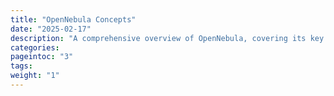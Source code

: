 ```yaml
---
title: "OpenNebula Concepts"
date: "2025-02-17"
description: "A comprehensive overview of OpenNebula, covering its key features, core architecture, and the cloud access model, including user roles and permissions. You'll also find real-world use cases that illustrate how OpenNebula is used across industries — from enterprise cloud infrastructure to edge and AI deployments"
categories:
pageintoc: "3"
tags: 
weight: "1"
---
```


<a id="opennebula-concepts"></a>

<!--# OpenNebula Concepts -->
